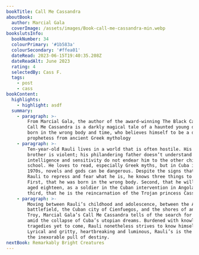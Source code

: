 ```yaml
---
bookTitle: Call Me Cassandra
aboutBook:
  author: Marcial Gala
  coverImage: /assets/images/Book-call-me-cassandra-min.webp
bookslutsInfo:
  bookNumber: 34
  colourPrimary: '#1b583a'
  colourSecondary: '#ffea01'
  dateRead: 2023-06-15T19:40:35.208Z
  dateReadAlt: June 2023
  rating: 4
  selectedBy: Cass F.
  tags:
    - post
    - cass
bookContent:
  highlights:
    - highlight: asdf
  summary:
    - paragraph: >-
        From Marcial Gala, the author of the award-winning The Black Cathedral,
        Call Me Cassandra is a darkly magical tale of a haunted young dreamer,
        born in the wrong body and time, who believes himself to be a doomed
        prophetess from ancient Greek mythology
    - paragraph: >-
        Ten-year-old Rauli lives in a world that is often hostile. His older
        brother is violent; his philandering father doesn’t understand him; his
        intelligence and sensitivity do not endear him to the other children at
        school. He loves to read, especially Greek myths, but in Cuba in the
        1970s, novels and gods can be dangerous. Despite the signs that warn
        Rauli to repress and fear what he is, he knows three things to be true:
        First, that he was born in the wrong body. Second, that he will die,
        aged eighteen, as a soldier in the Cuban intervention in Angola. And
        third, that he is the reincarnation of the Trojan princess Cassandra.
    - paragraph: >-
        Moving between Rauli’s childhood and adolescence, between the Angolan
        battlefield, the Cuban city of Cienfuegos, and the shores of ancient
        Troy, Marcial Gala’s Call Me Cassandra tells of the search for identity
        amid the collapse of Cuba’s utopian dreams. Burdened with knowledge of
        tragedies yet to come, Rauli nonetheless strives to know himself.
        Lyrical and gritty, heartbreaking and luminous, Rauli’s is the story of
        the inexorable pull of destiny.
nextBook: Remarkably Bright Creatures
---
```


